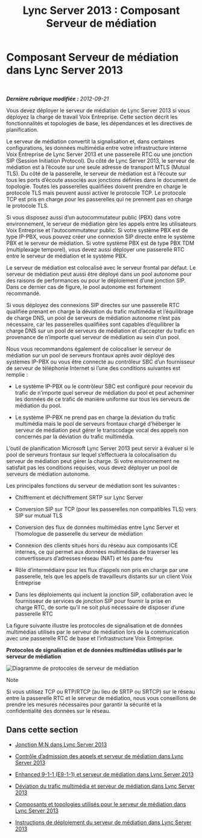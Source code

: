 ﻿---
title: 'Lync Server 2013 : Composant Serveur de médiation'
TOCTitle: Composant Serveur de médiation
ms:assetid: 5b19edef-4a54-43c9-aa12-5643b8108355
ms:mtpsurl: https://technet.microsoft.com/fr-fr/library/Gg398399(v=OCS.15)
ms:contentKeyID: 49297281
ms.date: 05/20/2016
mtps_version: v=OCS.15
ms.translationtype: HT
---

# Composant Serveur de médiation dans Lync Server 2013

 

_**Dernière rubrique modifiée :** 2012-09-21_

Vous devez déployer le serveur de médiation de Lync Server 2013 si vous déployez la charge de travail Voix Entreprise. Cette section décrit les fonctionnalités et topologies de base, les dépendances et les directives de planification.

Le serveur de médiation convertit la signalisation et, dans certaines configurations, les données multimédia entre votre infrastructure interne Voix Entreprise de Lync Server 2013 et une passerelle RTC ou une jonction SIP (Session Initiation Protocol). Du côté de Lync Server 2013, le serveur de médiation est à l’écoute sur une seule adresse de transport MTLS (Mutual TLS). Du côté de la passerelle, le serveur de médiation est à l’écoute sur tous les ports d’écoute associés aux jonctions définies dans le document de topologie. Toutes les passerelles qualifiées doivent prendre en charge le protocole TLS mais peuvent aussi activer le protocole TCP. Le protocole TCP est pris en charge pour les passerelles qui ne prennent pas en charge le protocole TLS.

Si vous disposez aussi d’un autocommutateur public (PBX) dans votre environnement, le serveur de médiation gère les appels entre les utilisateurs Voix Entreprise et l’autocommutateur public. Si votre système PBX est de type IP-PBX, vous pouvez créer une connexion SIP directe entre le système PBX et le serveur de médiation. Si votre système PBX est de type PBX TDM (multiplexage temporel), vous devez aussi déployer une passerelle RTC entre le serveur de médiation et le système PBX.

Le serveur de médiation est colocalisé avec le serveur frontal par défaut. Le serveur de médiation peut aussi être déployé dans un pool autonome pour des raisons de performances ou pour le déploiement d’une jonction SIP. Dans ce dernier cas de figure, le pool autonome est fortement recommandé.

Si vous déployez des connexions SIP directes sur une passerelle RTC qualifiée prenant en charge la déviation du trafic multimédia et l’équilibrage de charge DNS, un pool de serveurs de médiation autonome n’est pas nécessaire, car les passerelles qualifiées sont capables d’équilibrer la charge DNS sur un pool de serveurs de médiation et d’accepter du trafic en provenance de n’importe quel serveur de médiation au sein d’un pool.

Nous vous recommandons également de colocaliser le serveur de médiation sur un pool de serveurs frontaux après avoir déployé des systèmes IP-PBX ou vous être connecté au contrôleur SBC d’un fournisseur de serveur de téléphonie Internet si l’une des conditions suivantes est remplie :

  - Le système IP-PBX ou le contrôleur SBC est configuré pour recevoir du trafic de n’importe quel serveur de médiation du pool et peut acheminer les données de ce trafic de manière uniforme sur tous les serveurs de médiation du pool.

  - Le système IP-PBX ne prend pas en charge la déviation du trafic multimédia mais le pool de serveurs frontaux chargé d’héberger le serveur de médiation peut gérer le transcodage vocal des appels non concernés par la déviation du trafic multimédia.

L’outil de planification Microsoft Lync Server 2013 peut servir à évaluer si le pool de serveurs frontaux sur lequel s‘effectuera la colocalisation du serveur de médiation peut gérer la charge. Si votre environnement ne satisfait pas les conditions requises, vous devez déployer un pool de serveurs de médiation autonome.

Les principales fonctions du serveur de médiation sont les suivantes :

  - Chiffrement et déchiffrement SRTP sur Lync Server

  - Conversion SIP sur TCP (pour les passerelles non compatibles TLS) vers SIP sur mutual TLS

  - Conversion des flux de données multimédias entre Lync Server et l’homologue de passerelle du serveur de médiation

  - Connexion des clients situés hors du réseau aux composants ICE internes, ce qui permet aux données multimédias de traverser les convertisseurs d’adresses réseau (NAT) et les pare-feu

  - Rôle d’intermédiaire pour les flux d’appels non pris en charge par une passerelle, tels que les appels de travailleurs distants sur un client Voix Entreprise

  - Dans les déploiements qui incluent la jonction SIP, collaboration avec le fournisseur de services de jonction SIP pour fournir la prise en charge RTC, de sorte qu’il ne soit plus nécessaire de disposer d’une passerelle RTC

La figure suivante illustre les protocoles de signalisation et de données multimédias utilisés par le serveur de médiation lors de la communication avec une passerelle RTC de base et l’infrastructure Voix Entreprise.

**Protocoles de signalisation et de données multimédias utilisés par le serveur de médiation**

![Diagramme de protocoles de serveur de médiation](images/Gg398399.c3d39ba0-e323-4a58-8f07-4e80d3278af2(OCS.15).jpg "Diagramme de protocoles de serveur de médiation")

> [!note]  
> Si vous utilisez TCP ou RTP/RTCP (au lieu de SRTP ou SRTCP) sur le réseau entre la passerelle RTC et le serveur de médiation, nous vous conseillons de prendre les mesures nécessaires pour garantir la sécurité et la confidentialité des données sur le réseau.

## Dans cette section

  - [Jonction M:N dans Lync Server 2013](lync-server-2013-m-n-trunk.md)

  - [Contrôle d’admission des appels et serveur de médiation dans Lync Server 2013](lync-server-2013-call-admission-control-and-mediation-server.md)

  - [Enhanced 9-1-1 (E9-1-1) et serveur de médiation dans Lync Server 2013](lync-server-2013-enhanced-9-1-1-e9-1-1-and-mediation-server.md)

  - [Déviation du trafic multimédia et serveur de médiation dans Lync Server 2013](lync-server-2013-media-bypass-and-mediation-server.md)

  - [Composants et topologies utilisés pour le serveur de médiation dans Lync Server 2013](lync-server-2013-components-and-topologies-for-mediation-server.md)

  - [Instructions de déploiement du serveur de médiation dans Lync Server 2013](lync-server-2013-deployment-guidelines-for-mediation-server.md)

